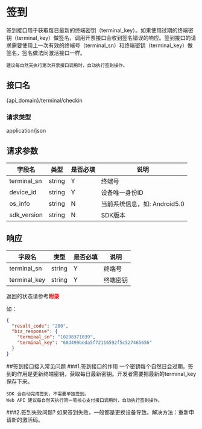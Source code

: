 # 签到
签到接口用于获取每日最新的终端密钥（terminal_key）。如果使用过期的终端密钥（terminal_key）做签名，调用开票接口会收到签名错误的响应。签到接口的请求需要使用上一次有效的终端号（terminal_sn）和终端密钥（terminal_key）做签名，签名做法同激活接口一样。
	
	建议每自然天执行第次开票接口调用时，自动执行签到操作。


## 接口名
{api_domain}/terminal/checkin
### 请求类型
application/json
## 请求参数
字段名 | 类型 | 是否必填 | 说明
------ | ----- | -----| -----
terminal_sn | string | Y | 终端号
device_id | string | Y | 设备唯一身份ID
os_info | string | N | 当前系统信息，如: Android5.0
sdk_version | string | N | SDK版本

## 响应
字段名 | 类型 | 是否必填 | 说明
------ | ----- | -----| -----
terminal_sn | string | Y | 终端号
terminal_key | string | Y | 终端密钥

返回的状态请参考<font color="red">**附录**</font>

如：

```json
{
  "result_code": "200",
  "biz_response": {
    "terminal_sn": "10298371039",
    "terminal_key": "68d499beda5f72116592f5c527465656"
  }
}
```

##签到接口接入常见问题
###1.签到接口的作用
一个密钥每个自然日会过期。签到的作用是更新终端密钥，获取每日最新密钥。开发者需要把最新的terminal_key保存下来。

	SDK 会自动完成签到，不需要单独签到。
	Web API 建议每自然天执行第一笔核心支付接口调用时，自动执行签到操作。
	
###2.签到失败问题?
 如果签到失败，一般都是更换设备导致。解决方法：重新申请新的激活码。
